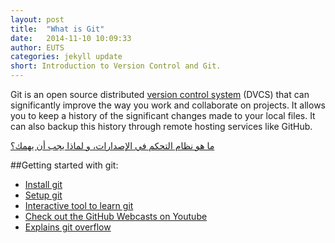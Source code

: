 ```yaml
---
layout: post
title:  "What is Git"
date:   2014-11-10 10:09:33
author: EUTS
categories: jekyll update
short: Introduction to Version Control and Git.
---
```

Git is an open source distributed [version control system](http://git-scm.com/book/en/v2/Getting-Started-About-Version-Control) (DVCS) that can significantly improve the way you work and collaborate on projects. It allows you to keep a history of the significant changes made to your local files. It can also backup this history through remote hosting services like GitHub. 

[ما هو نظام التحكم في الإصدارات، و لماذا يجب أن يهمك؟](http://motah.org.sa/ar/?q=node/126)
 
##Getting started with git:
- [Install git](http://git-scm.com/downloads)
- [Setup git](https://help.github.com/articles/set-up-git/)
- [Interactive tool to learn git](https://try.github.io)
- [Check out the GitHub Webcasts on Youtube](https://www.youtube.com/watch?v=FyfwLX4HAxM&list=PLg7s6cbtAD15G8lNyoaYDuKZSKyJrgwB-)
- [Explains git overflow](https://guides.github.com/introduction/flow/index.html)

